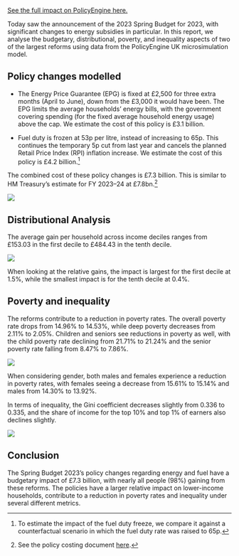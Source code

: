 [See the full impact on PolicyEngine here.](https://policyengine.org/uk/policy?focus=policyOutput.inequalityImpact&reform=5847&region=uk&timePeriod=2023&baseline=1544)

Today saw the announcement of the 2023 Spring Budget for 2023, with significant changes to energy subsidies in particular. In this report, we analyse the budgetary, distributional, poverty, and inequality aspects of two of the largest reforms using data from the PolicyEngine UK microsimulation model.

## Policy changes modelled

- The Energy Price Guarantee (EPG) is fixed at £2,500 for three extra months (April to June), down from the £3,000 it would have been. The EPG limits the average households’ energy bills, with the government covering spending (for the fixed average household energy usage) above the cap. We estimate the cost of this policy is £3.1 billion.

- Fuel duty is frozen at 53p per litre, instead of increasing to 65p. This continues the temporary 5p cut from last year and cancels the planned Retail Price Index (RPI) inflation increase. We estimate the cost of this policy is £4.2 billion.[^1]

The combined cost of these policy changes is £7.3 billion. This is similar to HM Treasury’s estimate for FY 2023–24 at £7.8bn.[^2]

![](https://cdn-images-1.medium.com/max/2000/0*sb3J3Fm72YWNDoZy)

## Distributional Analysis

The average gain per household across income deciles ranges from £153.03 in the first decile to £484.43 in the tenth decile.

![](https://cdn-images-1.medium.com/max/2000/0*w-xW0p2INWDU57Dj)

When looking at the relative gains, the impact is largest for the first decile at 1.5%, while the smallest impact is for the tenth decile at 0.4%.

## Poverty and inequality

The reforms contribute to a reduction in poverty rates. The overall poverty rate drops from 14.96% to 14.53%, while deep poverty decreases from 2.11% to 2.05%. Children and seniors see reductions in poverty as well, with the child poverty rate declining from 21.71% to 21.24% and the senior poverty rate falling from 8.47% to 7.86%.

![](https://cdn-images-1.medium.com/max/2000/0*PT7JLE0n2bgMKeGG)

When considering gender, both males and females experience a reduction in poverty rates, with females seeing a decrease from 15.61% to 15.14% and males from 14.30% to 13.92%.

In terms of inequality, the Gini coefficient decreases slightly from 0.336 to 0.335, and the share of income for the top 10% and top 1% of earners also declines slightly.

![](https://cdn-images-1.medium.com/max/2000/0*qRNuJ84GV5roH5Vb)

## Conclusion

The Spring Budget 2023’s policy changes regarding energy and fuel have a budgetary impact of £7.3 billion, with nearly all people (98%) gaining from these reforms. The policies have a larger relative impact on lower-income households, contribute to a reduction in poverty rates and inequality under several different metrics.

[^1]: To estimate the impact of the fuel duty freeze, we compare it against a counterfactual scenario in which the fuel duty rate was raised to 65p.
[^2]: See the policy costing document [here](https://assets.publishing.service.gov.uk/government/uploads/system/uploads/attachment_data/file/1142824/Costing_Document_-_Spring_Budget_2023.pdf#page=9).
